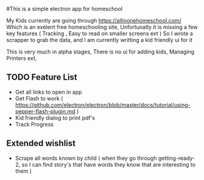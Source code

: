 #This is a simple electron app for homeschool

My Kids currently are going through https://allinonehomeschool.com/ Which is an exelent free homeschooling site, Unfortunatly it is missing a few key features ( Tracking , Easy to read on smaller screens ext ) So I wrote a scrapper to grab the data, and I am currently writting a kid friendly ui for it

This is very much in alpha stages, There is no ui for adding kids, Managing Printers ext,

## TODO Feature List

* Get all links to open in app 
* Get Flash to work ( https://github.com/electron/electron/blob/master/docs/tutorial/using-pepper-flash-plugin.md )
* Kid friendly dialog to print pdf's
* Track Progress

## Extended wishlist
* Scrape all words known by child ( when they go through getting-ready-2, so I can find story's that have words they know that are interesting to them )
